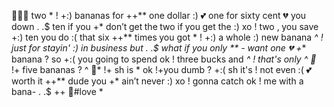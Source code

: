 🦋🦋🦋
two * ! +:) bananas for ++** one dollar :) 💕 
one for sixty cent 💔 
you down  . .$ ten if you +* don’t get the two 
if you get the :) xo ! two , you save +:) ten 
you do :( that six ++** times you got * ! +:) a whole :) new banana *^ ! just for stayin' :) in business 
but  . .$ what if you only ** - want one 💔 +** banana ? 
so +:( you going to spend ok ! three bucks and *^ ! that's only ^ 🦋*  !+  five bananas ? ^ 🦋*  !+  sh 
is * ok  !+you dumb ? +:( sh 
it's ! not even :( 💕 worth it ++** dude 
you +* ain’t never :) xo ! gonna catch ok ! me with a bana-  . .$ 
++ 🖤#love *
